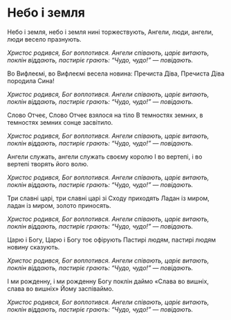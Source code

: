 Небо і земля
================================================================

Небо і земля, небо і земля нині торжествують,
Ангели, люди, ангели, люди весело празнують.

<i>Христос родився, Бог воплотився.
Ангели співають, царіє витають,
поклін віддають, пастиріє грають:
<q>Чудо, чудо!</q> — повідають.</i>

Во Вифлеємі, во Вифлеємі весела новина:
Пречиста Діва, Пречиста Діва породила Cина!

<i>Христос родився, Бог воплотився.
Ангели співають, царіє витають,
поклін віддають, пастиріє грають:
<q>Чудо, чудо!</q> — повідають.</i>

Слово Отчеє, Слово Отчеє взялося на тіло
В темностях земних, в темностях земних сонце засвітило.

<i>Христос родився, Бог воплотився.
Ангели співають, царіє витають,
поклін віддають, пастиріє грають:
<q>Чудо, чудо!</q> — повідають.</i>

Ангели служать, ангели служать своєму королю
I во вертепі, і во вертепі творять його волю.

<i>Христос родився, Бог воплотився.
Ангели співають, царіє витають,
поклін віддають, пастиріє грають:
<q>Чудо, чудо!</q> — повідають.</i>

Три славні царі, три славні царі зі Сходу приходять
Ладан із миром, ладан із миром, золото приносять.

<i>Христос родився, Бог воплотився.
Ангели співають, царіє витають,
поклін віддають, пастиріє грають:
<q>Чудо, чудо!</q> — повідають.</i>

Царю і Богу, Царю і Богу тоє офірують
Пастирі людям, пастирі людям новину сказують.

<i>Христос родився, Бог воплотився.
Ангели співають, царіє витають,
поклін віддають, пастиріє грають:
<q>Чудо, чудо!</q> — повідають.</i>

І ми рожденну, і ми рожденну Богу поклін даймо
«Слава во вишніх, слава во вишніх» Йому заспіваймо.

<i>Христос родився, Бог воплотився.
Ангели співають, царіє витають,
поклін віддають, пастиріє грають:
<q>Чудо, чудо!</q> — повідають.</i>
